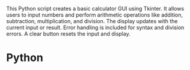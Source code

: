 This Python script creates a basic calculator GUI using Tkinter. It allows users to input numbers and perform arithmetic operations like addition, subtraction, multiplication, and division. The display updates with the current input or result. Error handling is included for syntax and division errors. A clear button resets the input and display. 
# Python

